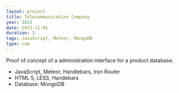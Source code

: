 ```yaml
---
layout: project
title: Telecommunication Company
year: 2013
date: 2013-11-01
duration: 2
tags: JavaScript, Metoer, MongoDB
type: com
---
```


Proof of concept of a administration interface for a product database.

- JavaScript, Meteor, Handlebars, Iron Router
- HTML 5, LESS, Handebars
- Database: MongoDB
